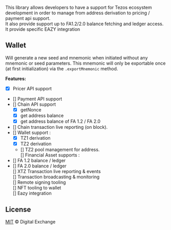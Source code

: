 This library allows developers to have a support for Tezos ecosystem development in order
to manage from address derivation to pricing / payment api support.   
It also provide support up to FA1.2/2.0 balance fetching and ledger access.  
It provide specific EAZY integration  



## Wallet 

Will generate a new seed and mnemonic when initiated without any mnemonic or seed parameters. 
This mnemonic will only be exportable once (at first initialization) via the `.exportMnemonic` method.


**Features:**  

- [X] Pricer API support   
- [] Payment API support    
- [] Chain API support  
    - [X] getNonce  
    - [X] get address balance  
    - [X] get address balance of FA 1.2 / FA 2.0  
- [] Chain transaction live reporting (on block).   
- [] Wallet support :    
    - [X] TZ1 derivation  
    - [X] TZ2 derivation   
    - [] TZ2 pool management for address.    
[] Financial Asset supports :  
- [] FA 1.2 balance / ledger  
- [] FA 2.0 balance / ledger  
[] XTZ Transaction live reporting & events  
[] Transaction broadcasting & monitoring  
[] Remote signing tooling  
[] NFT tooling to wallet  
[] Eazy integration  


## License

[MIT](/LICENSE) © Digital Exchange
